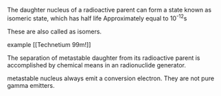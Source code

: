 The daughter nucleus of a radioactive parent can form a state known as isomeric state, which has half life Approximately equal to 10<sup>-12</sup>s

These are also called as isomers.

example [[Technetium 99m!]]

The separation of metastable daughter from its radioactive parent is accomplished by chemical means in an radionuclide generator.

metastable nucleus always emit a conversion electron. They are not pure gamma emitters.
